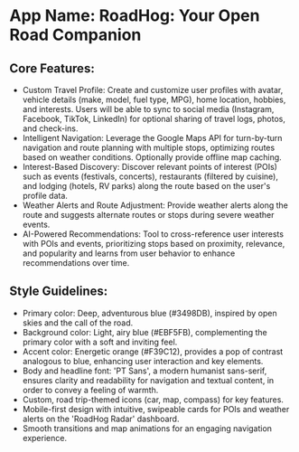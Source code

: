 # **App Name**: RoadHog: Your Open Road Companion

## Core Features:

- Custom Travel Profile: Create and customize user profiles with avatar, vehicle details (make, model, fuel type, MPG), home location, hobbies, and interests. Users will be able to sync to social media (Instagram, Facebook, TikTok, LinkedIn) for optional sharing of travel logs, photos, and check-ins.
- Intelligent Navigation: Leverage the Google Maps API for turn-by-turn navigation and route planning with multiple stops, optimizing routes based on weather conditions. Optionally provide offline map caching.
- Interest-Based Discovery: Discover relevant points of interest (POIs) such as events (festivals, concerts), restaurants (filtered by cuisine), and lodging (hotels, RV parks) along the route based on the user's profile data.
- Weather Alerts and Route Adjustment: Provide weather alerts along the route and suggests alternate routes or stops during severe weather events.
- AI-Powered Recommendations: Tool to cross-reference user interests with POIs and events, prioritizing stops based on proximity, relevance, and popularity and learns from user behavior to enhance recommendations over time.

## Style Guidelines:

- Primary color: Deep, adventurous blue (#3498DB), inspired by open skies and the call of the road.
- Background color: Light, airy blue (#EBF5FB), complementing the primary color with a soft and inviting feel.
- Accent color: Energetic orange (#F39C12), provides a pop of contrast analogous to blue, enhancing user interaction and key elements.
- Body and headline font: 'PT Sans', a modern humanist sans-serif, ensures clarity and readability for navigation and textual content, in order to convey a feeling of warmth.
- Custom, road trip-themed icons (car, map, compass) for key features.
- Mobile-first design with intuitive, swipeable cards for POIs and weather alerts on the 'RoadHog Radar' dashboard.
- Smooth transitions and map animations for an engaging navigation experience.